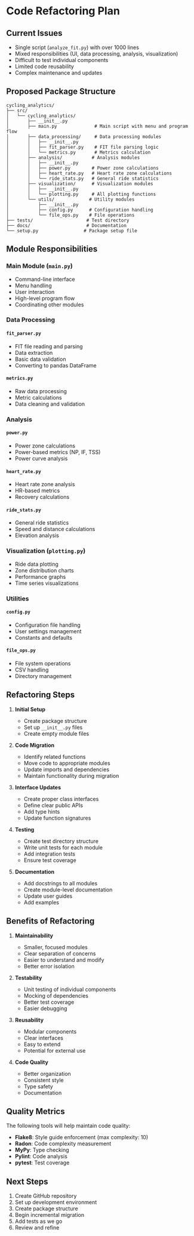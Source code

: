 # Code Refactoring Plan

## Current Issues
- Single script (`analyze_fit.py`) with over 1000 lines
- Mixed responsibilities (UI, data processing, analysis, visualization)
- Difficult to test individual components
- Limited code reusability
- Complex maintenance and updates

## Proposed Package Structure
```
cycling_analytics/
├── src/
│   └── cycling_analytics/
│       ├── __init__.py
│       ├── main.py              # Main script with menu and program flow
│       ├── data_processing/     # Data processing modules
│       │   ├── __init__.py
│       │   ├── fit_parser.py    # FIT file parsing logic
│       │   └── metrics.py       # Metrics calculation
│       ├── analysis/           # Analysis modules
│       │   ├── __init__.py
│       │   ├── power.py        # Power zone calculations
│       │   ├── heart_rate.py   # Heart rate zone calculations
│       │   └── ride_stats.py   # General ride statistics
│       ├── visualization/      # Visualization modules
│       │   ├── __init__.py
│       │   └── plotting.py     # All plotting functions
│       └── utils/             # Utility modules
│           ├── __init__.py
│           ├── config.py      # Configuration handling
│           └── file_ops.py    # File operations
├── tests/                    # Test directory
├── docs/                     # Documentation
└── setup.py                 # Package setup file
```

## Module Responsibilities

### Main Module (`main.py`)
- Command-line interface
- Menu handling
- User interaction
- High-level program flow
- Coordinating other modules

### Data Processing
#### `fit_parser.py`
- FIT file reading and parsing
- Data extraction
- Basic data validation
- Converting to pandas DataFrame

#### `metrics.py`
- Raw data processing
- Metric calculations
- Data cleaning and validation

### Analysis
#### `power.py`
- Power zone calculations
- Power-based metrics (NP, IF, TSS)
- Power curve analysis

#### `heart_rate.py`
- Heart rate zone analysis
- HR-based metrics
- Recovery calculations

#### `ride_stats.py`
- General ride statistics
- Speed and distance calculations
- Elevation analysis

### Visualization (`plotting.py`)
- Ride data plotting
- Zone distribution charts
- Performance graphs
- Time series visualizations

### Utilities
#### `config.py`
- Configuration file handling
- User settings management
- Constants and defaults

#### `file_ops.py`
- File system operations
- CSV handling
- Directory management

## Refactoring Steps

1. **Initial Setup**
   - Create package structure
   - Set up `__init__.py` files
   - Create empty module files

2. **Code Migration**
   - Identify related functions
   - Move code to appropriate modules
   - Update imports and dependencies
   - Maintain functionality during migration

3. **Interface Updates**
   - Create proper class interfaces
   - Define clear public APIs
   - Add type hints
   - Update function signatures

4. **Testing**
   - Create test directory structure
   - Write unit tests for each module
   - Add integration tests
   - Ensure test coverage

5. **Documentation**
   - Add docstrings to all modules
   - Create module-level documentation
   - Update user guides
   - Add examples

## Benefits of Refactoring

1. **Maintainability**
   - Smaller, focused modules
   - Clear separation of concerns
   - Easier to understand and modify
   - Better error isolation

2. **Testability**
   - Unit testing of individual components
   - Mocking of dependencies
   - Better test coverage
   - Easier debugging

3. **Reusability**
   - Modular components
   - Clear interfaces
   - Easy to extend
   - Potential for external use

4. **Code Quality**
   - Better organization
   - Consistent style
   - Type safety
   - Documentation

## Quality Metrics

The following tools will help maintain code quality:

- **Flake8**: Style guide enforcement (max complexity: 10)
- **Radon**: Code complexity measurement
- **MyPy**: Type checking
- **Pylint**: Code analysis
- **pytest**: Test coverage

## Next Steps

1. Create GitHub repository
2. Set up development environment
3. Create package structure
4. Begin incremental migration
5. Add tests as we go
6. Review and refine 